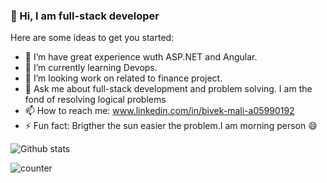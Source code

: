 ### 👋 Hi, I am full-stack developer 

Here are some ideas to get you started:

- 🔭 I’m have great experience wuth ASP.NET and Angular.
- 🌱 I’m currently learning Devops.
- 🤔 I’m looking work on related to finance project.
- 💬 Ask me about full-stack development and problem solving. I am the fond of resolving logical problems
- 📫 How to reach me: www.linkedin.com/in/bivek-mali-a05990192
- ⚡ Fun fact: Brigther the sun easier the problem.I am morning person 😄

![Github stats](https://github-readme-stats.vercel.app/api?username=BivekMali)

![counter](https://enalq38txuktjz3.m.pipedream.net)

